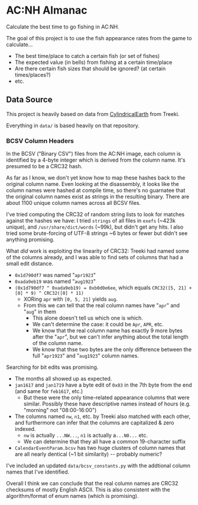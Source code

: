 AC:NH Almanac
=============

Calculate the best time to go fishing in AC:NH.

The goal of this project is to use the fish appearance rates from the game to calculate...

- The best time/place to catch a certain fish (or set of fishes)
- The expected value (in bells) from fishing at a certain time/place
- Are there certain fish sizes that should be ignored? (at certain times/places?)
- etc.

Data Source
-----------

This project is heavily based on data from [CylindricalEarth](https://github.com/Treeki/CylindricalEarth) from Treeki.

Everything in `data/` is based heavily on that repository.

### BCSV Column Headers

In the BCSV ("Binary CSV") files from the AC:NH image, each column is identified by a 4-byte integer which is derived from the column name. It's presumed to be a CRC32 hash.

As far as I know, we don't yet know how to map these hashes back to the original column name. Even looking at the disassembly, it looks like the column names were hashed at compile time, so there's no guarnatee that the original column names exist as strings in the resulting binary. There are about 1100 unique column names across all BCSV files.

I've tried computing the CRC32 of random string lists to look for matches against the hashes we have: I tried `strings` of all files in `exefs` (~423k unique), and `/usr/share/dict/words` (~99k), but didn't get any hits. I also tried some brute-forcing of UTF-8 strings ~6 bytes or fewer but didn't see anything promising.

What _did_ work is exploiting the linearity of CRC32: Treeki had named some of the columns already, and I was able to find sets of columns that had a small edit distance.

- `0x1d790df7` was named "`apr1923`"
- `0xada9eb19` was named "`aug1923`"
- `(0x1d790df7 ^ 0xada9eb19) = 0xb0d0e6ee`, which equals `CRC32([5, 21] + [0] * 9) ^ CRC32([0] * 11)`
    - XORing `apr` with `[0, 5, 21]` yields `aug`.
    - From this we can tell that the real column names have "`apr`" and "`aug`" in them
        - This alone doesn't tell us which one is which.
        - We can't determine the case: it could be `Apr`, `APR`, etc.
        - We know that the real column name has exactly 9 more bytes after the "`apr`", but we can't infer anything about the total length of the column name.
        - We know that thse two bytes are the only difference between the full "`apr1923`" and "`aug1923`" column names.

Searching for bit edits was promising.

- The months all showed up as expected.
- `jan1617` and `jan1719` have a byte edit of `0x03` in the 7th byte from the end (and same for `feb1617`, etc.)
    - But these were the only time-related appearance columns that were similar. Possibly these have descriptive names instead of hours (e.g. "morning" not "08:00-16:00")
- The columns named `nw`, `n1`, etc. by Treeki also matched with each other, and furthermore can infer that the columns are capitalized & zero indexed.
    - `nw` is actually `...NW...`, `n1` is actually  a`...N0...` etc.
    - We can determine that they all have a common 19-character suffix
- `CalendarEventParam.bcsv` has two huge clusters of column names that are all nearly dentical (~1 bit similarity) -- probably numeric?

I've included an updated `data/bcsv_constants.py` with the addtional column names that I've identified.

Overall I think we can conclude that the real column names are CRC32 checksums of mostly English ASCII. This is also consistent with the algorithm/format of enum names (which is promising).

